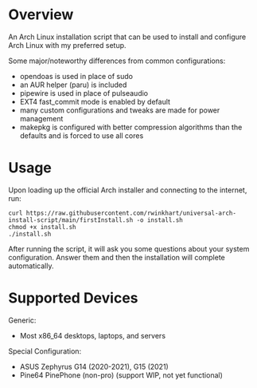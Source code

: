 # Overview
An Arch Linux installation script that can be used to install and configure Arch Linux with my preferred setup.

Some major/noteworthy differences from common configurations:

- opendoas is used in place of sudo
- an AUR helper (paru) is included
- pipewire is used in place of pulseaudio
- EXT4 fast_commit mode is enabled by default
- many custom configurations and tweaks are made for power management
- makepkg is configured with better compression algorithms than the defaults and is forced to use all cores

# Usage
Upon loading up the official Arch installer and connecting to the internet, run:

```
curl https://raw.githubusercontent.com/rwinkhart/universal-arch-install-script/main/firstInstall.sh -o install.sh
chmod +x install.sh
./install.sh
```

After running the script, it will ask you some questions about your system configuration. Answer them and then the installation will complete automatically.

# Supported Devices
Generic:

- Most x86_64 desktops, laptops, and servers

Special Configuration:

- ASUS Zephyrus G14 (2020-2021), G15 (2021)
- Pine64 PinePhone (non-pro) (support WIP, not yet functional)
